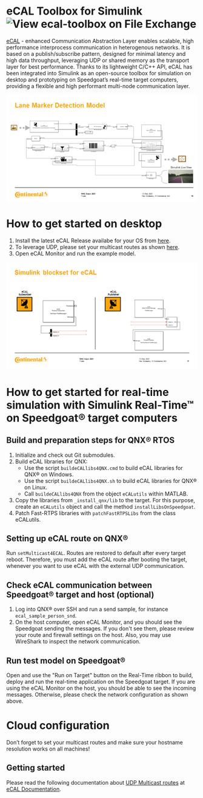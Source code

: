 # eCAL Toolbox for Simulink ![View ecal-toolbox on File Exchange](https://www.mathworks.com/matlabcentral/images/matlab-file-exchange.svg)
[eCAL](https://github.com/continental/ecal) - enhanced Communication Abstraction Layer enables scalable, high performance interprocess communication in heterogenous networks. It is based on a publish/subscribe pattern, designed for minimal latency and high data throughput, leveraging UDP or shared memory as the transport layer for best performance. Thanks to its lightweight C/C++ API, eCAL has been integrated into Simulink as an open-source toolbox for simulation on desktop and prototyping on Speedgoat’s real-time target computers, providing a flexible and high performant multi-node communication layer.

![LaneMarkerExample](images/LaneMarkerExample.png "Lane Marker Detection Model")

# How to get started on desktop
1. Install the latest eCAL Release availabe for your OS from [here](https://github.com/continental/ecal/releases).
2. To leverage UDP, please set your multicast routes as shown [here](https://continental.github.io/ecal/getting_started/cloud.html#getting-started-cloud).
3. Open eCAL Monitor and run the example model.

![SimulinkBlockseteCAL](images/SimulinkBlockseteCAL.png "Simulink Blockset for eCAL")

# How to get started for real-time simulation with Simulink Real-Time™ on Speedgoat® target computers
## Build and preparation steps for QNX® RTOS
1. Initialize and check out Git submodules.
2. Build eCAL libraries for QNX:
    - Use the script `buildeCALlibs4QNX.cmd` to build eCAL libraries for QNX® on Windows.
    - Use the script `buildeCALlibs4QNX.sh` to build eCAL libraries for QNX® on Linux.
    - Call `buildeCALlibs4QNX` from the object `eCALutils` within MATLAB.
3. Copy the libraries from `_install_qnx/lib` to the target. For this purpose, create an `eCALutils` object and call the method `installLibsOnSpeedgoat`.
4. Patch Fast-RTPS libraries with `patchFastRTPSLibs` from the class eCALutils.

## Setting up eCAL route on QNX®
Run `setMulticast4ECAL`. Routes are restored to default after every target reboot. Therefore, you must add the eCAL route after booting the target, whenever you want to use eCAL with the external UDP communication.

## Check eCAL communication between Speedgoat® target and host (optional)
1. Log into QNX® over SSH and run a send sample, for instance `ecal_sample_person_snd`.
2. On the host computer, open eCAL Monitor, and you should see the Speedgoat sending the messages. If you don't see them, please review your route and firewall settings on the host. Also, you may use WireShark to inspect the network communication.

## Run test model on Speedgoat®
Open and use the "Run on Target" button on the Real-Time ribbon to build, deploy and run the real-time application on the Speedgoat target. If you are using the eCAL Monitor on the host, you should be able to see the incoming messages. Otherwise, please check the network configuration as shown above.

# Cloud configuration
Don’t forget to set your multicast routes and make sure your hostname resolution works on all machines!

## Getting started
Please read the following documentation about [UDP Multicast routes](https://continental.github.io/ecal/getting_started/cloud.html#getting-started-cloud) at [eCAL Documentation](https://continental.github.io/ecal/index.html).
